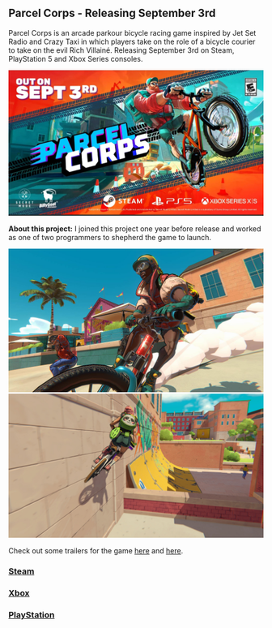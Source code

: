 ## Parcel Corps - Releasing September 3rd

Parcel Corps is an arcade parkour bicycle racing game inspired by Jet Set Radio and Crazy Taxi in which players take on the role of a bicycle courier to take on the evil Rich Villainé. Releasing September 3rd on Steam, PlayStation 5 and Xbox Series consoles.

![Parcel Corps](/images/parcelCorps.jpg)

**About this project:** I joined this project one year before release and worked as one of two programmers to shepherd the game to launch. 

![Parcel Corps Screenshot 1](/images/parcelCorpsScreenshot1.jpg)
![Parcel Corps Screenshot 2](/images/parcelCorpsScreenshot2.jpg)

Check out some trailers for the game [here](https://www.youtube.com/watch?v=ZcqOarX9slI) and [here](https://www.youtube.com/watch?v=BfX95JNYeLk).

### [Steam](https://store.steampowered.com/app/2015960/Parcel_Corps/)
### [Xbox](https://www.xbox.com/en-GB/games/store/parcel-corps/9pdv9p81jr59)
### [PlayStation](https://store.playstation.com/en-us/concept/10008299)
